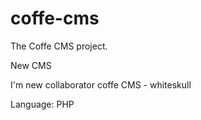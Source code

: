 coffe-cms
=========

The Coffe CMS project.

New CMS

I'm new collaborator coffe CMS - whiteskull

Language: PHP